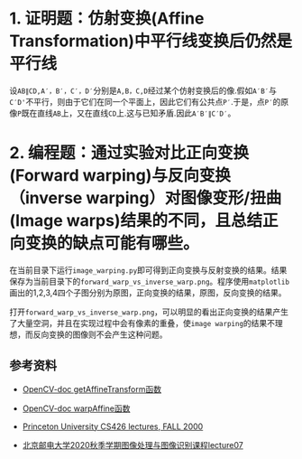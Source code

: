 # 1. 证明题：仿射变换(Affine Transformation)中平行线变换后仍然是平行线

设`AB∥CD,A′，B′，C′，D′`分别是`A,B，C,D`经过某个仿射变换后的像.假如`A′B′`与`C′D'`不平行，则由于它们在同一个平面上，因此它们有公共点`P′`.于是，点`P′`的原像`P`既在直线`AB`上，又在直线`CD`上.这与已知矛盾.因此`A′B′∥C′D′`。

# 2. 编程题：通过实验对比正向变换(Forward warping)与反向变换（inverse warping）对图像变形/扭曲(Image warps)结果的不同，且总结正向变换的缺点可能有哪些。

在当前目录下运行`image_warping.py`即可得到正向变换与反射变换的结果。结果保存为当前目录下的`forward_warp_vs_inverse_warp.png`。程序使用`matplotlib`画出的1,2,3,4四个子图分别为原图，正向变换的结果，原图，反向变换的结果。

打开`forward_warp_vs_inverse_warp.png`，可以明显的看出正向变换的结果产生了大量空洞，并且在实现过程中会有像素的重叠，使`image warping`的结果不理想，而反向变换的图像则不会产生这种问题。

## 参考资料
* [OpenCV-doc getAffineTransform函数](https://docs.opencv.org/3.4.1/da/d54/group__imgproc__transform.html#ga8f6d378f9f8eebb5cb55cd3ae295a999)

* [OpenCV-doc warpAffine函数](https://docs.opencv.org/3.4.1/da/d54/group__imgproc__transform.html#ga0203d9ee5fcd28d40dbc4a1ea4451983)

* [Princeton University CS426 lectures, FALL 2000](https://www.cs.princeton.edu/courses/archive/fall00/cs426/lectures/warp/warp.pdf)

* [北京邮电大学2020秋季学期图像处理与图像识别课程lecture07](https://github.com/vitalemonate/Image-Warping/blob/main/L07-2D%20transformation.pdf)
